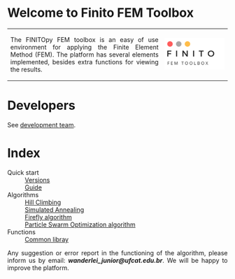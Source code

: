 <h1>Welcome to Finito FEM Toolbox</h1>

<table>
<tr>
<td style="width:70%;"><p align="justify">The FINITOpy FEM toolbox is an easy of use environment for applying the Finite Element Method (FEM). The platform has several elements implemented, besides extra functions for viewing the results.</p></td>
<td style="width:30%;"><img src="Logo/FINITO_LOGO.png"/></td>  
</tr>
</table>  

<h1>Developers</h1>

<p align="justify">See <a href="https://wmpjrufg.github.io/FINITOpy/001-VERSION.html" target="_blank">development team</a>.</p>   

<h1>Index</h1>

<dl>
  <dt>Quick start</dt>
    <dd><a href="https://wmpjrufg.github.io/FINITOpy/001-VERSION.html" target="_blank">Versions</a></dd>
    <dd><a href="https://wmpjrufg.github.io/FINITOpy/002-QUICK.html" target="_blank">Guide</a></dd>
  <dt>Algorithms</dt>
    <dd><a href="https://wmpjrufg.github.io/META_TOOLBOX/003-HC.html" target="_blank">Hill Climbing</a></dd>
    <dd><a href="https://wmpjrufg.github.io/META_TOOLBOX/004-SA.html" target="_blank">Simulated Annealing</a></dd>
    <dd><a href="https://wmpjrufg.github.io/META_TOOLBOX/005-FA.html" target="_blank">Firefly algorithm</a></dd>
    <dd><a href="https://wmpjrufg.github.io/META_TOOLBOX/005-FA.html" target="_blank">Particle Swarm Optimization algorithm</a></dd>
  <dt>Functions</dt>  
    <dd><a href="https://wmpjrufg.github.io/FINITOpy/003-COMMON.html" target="_blank">Common libray</a></dd>
</dl>

<!--Don't delete ths script
_**Index**_  
1 - 
2 - [MEF 1D](https://wmpjrufg.github.io/FINITOpy/MEF1D.html)  

#### Apagar depois
1.1 - [How to install](https://wmpjrufg.github.io/FINITO_TOOLBOX/CAP_1-1.html)  
2.0 - Finito FEM Toolbox   
2.1 - [How to use MEF1D framewrok](https://wmpjrufg.github.io/FINITO_TOOLBOX/CAP_2-1.html)   
2.2 - [How to use MEF2D framewrok Under construction!!!!!!]()  
#### 
-->

<p align="justify">Any suggestion or error report in the functioning of the algorithm, please inform us by email: <b><i>wanderlei_junior@ufcat.edu.br</i></b>. We will be happy to improve the platform.</p>